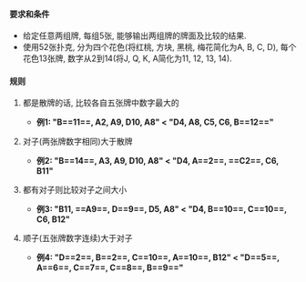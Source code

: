 #### 要求和条件
- 给定任意两组牌, 每组5张, 能够输出两组牌的牌面及比较的结果.
- 使用52张扑克, 分为四个花色(将红桃, 方块, 黑桃, 梅花简化为A, B, C, D), 每个花色13张牌, 数字从2到14(将J, Q, K, A简化为11, 12, 13, 14).

#### 规则
1. 都是散牌的话, 比较各自五张牌中数字最大的
    - **例1: "B==11==, A2, A9, D10, A8" < "D4, A8, C5, C6, B==12=="**

2. 对子(两张牌数字相同)大于散牌
    - **例2: "B==14==, A3, A9, D10, A8" < "D4, A==2==, ==C2==, C6, B11"**

3. 都有对子则比较对子之间大小
    - **例3: "B11, ==A9==, D==9==, D5, A8" < "D4, B==10==, C==10==, C6, B12"**

4. 顺子(五张牌数字连续)大于对子
    - **例4: "D==2==, B==2==, C==10==, A==10==, B12" < "D==5==, A==6==, C==7==, C==8==, B==9=="**
